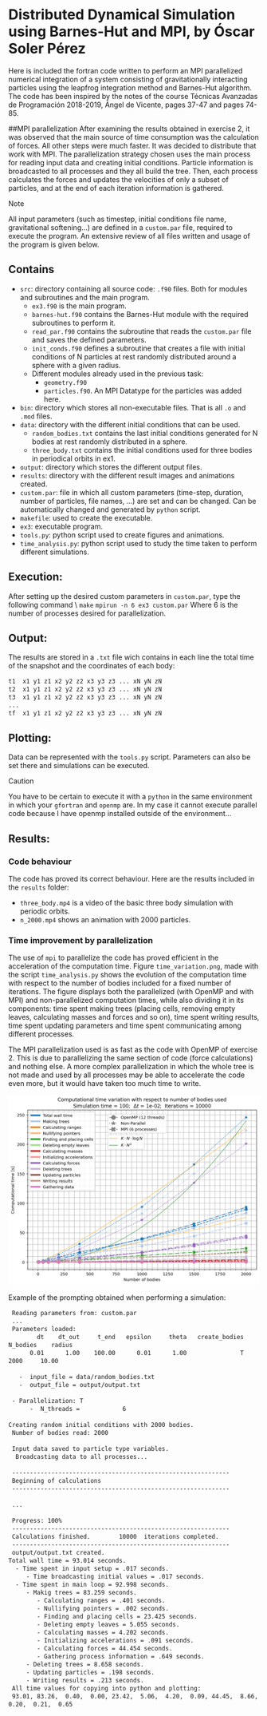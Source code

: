 # Distributed Dynamical Simulation using Barnes-Hut and MPI, by Óscar Soler Pérez
Here is included the fortran code written to perform an MPI parallelized numerical integration of a system consisting of gravitationally interacting particles using the leapfrog integration method and Barnes-Hut algorithm.
The code has been inspired by the notes of the course Técnicas Avanzadas de Programación 2018-2019, Ángel de Vicente, pages 37-47 and pages 74-85.

##MPI parallelization
After examining the results obtained in exercise 2, it was observed that the main source of time consumption was the calculation of forces. All other steps were much faster. It was decided to distribute that work with MPI.
The parallelization strategy chosen uses the main process for reading input data and creating initial conditions. Particle information is broadcasted to all processes and they all build the tree. Then, each process calculates the forces and updates the velocities of only a subset of particles, and at the end of each iteration information is gathered.

> [!NOTE]
> All input parameters (such as timestep, initial conditions file name, gravitational softening...) are defined in a `custom.par` file, required to execute the program. An extensive review of all files written and usage of the program is given below.

## Contains
- `src`: directory containing all source code: `.f90` files. Both for modules and subroutines and the main program.
  - `ex3.f90` is the main program.
  - `barnes-hut.f90` contains the Barnes-Hut module with the required subroutines to perform it.
  - `read_par.f90` contains the subroutine that reads the `custom.par` file and saves the defined parameters.
  - `init_conds.f90` defines a subroutine that creates a file with initial conditions of N particles at rest randomly distributed around a sphere with a given radius.
  - Different modules already used in the previous task:
    - `geometry.f90`
    - `particles.f90`. An MPI Datatype for the particles was added here.
- `bin`: directory which stores all non-executable files. That is all `.o` and `.mod` files.
- `data`: directory with the different initial conditions that can be used.
  - `random_bodies.txt` contains the last initial conditions generated for N bodies at rest randomly distributed in a sphere.
  - `three_body.txt` contains the initial conditions used for three bodies in periodical orbits in ex1.
- `output`: directory which stores the different output files.
- `results`: directory with the different result images and animations created.
- `custom.par`: file in which all custom parameters (time-step, duration, number of particles, file names, ...) are set and can be changed. Can be automatically changed and generated by `python` script.
- `makefile`: used to create the executable.
- `ex3`: executable program.
- `tools.py`: python script used to create figures and animations.
- `time_analysis.py`: python script used to study the time taken to perform different simulations.


## Execution:  
After setting up the desired custom parameters in `custom.par`, type the following command \\
    `make`
    `mpirun -n 6 ex3 custom.par`
Where 6 is the number of processes desired for parallelization.


## Output:
The results are stored in a `.txt` file wich contains in each line the total time of the snapshot and the coordinates of each body:
```
t1  x1 y1 z1 x2 y2 z2 x3 y3 z3 ... xN yN zN
t2  x1 y1 z1 x2 y2 z2 x3 y3 z3 ... xN yN zN
t3  x1 y1 z1 x2 y2 z2 x3 y3 z3 ... xN yN zN
...
tf  x1 y1 z1 x2 y2 z2 x3 y3 z3 ... xN yN zN
```


## Plotting:
Data can be represented with the `tools.py` script. Parameters can also be set there and simulations can be executed.
> [!CAUTION]
> You have to be certain to execute it with a `python` in the same environment in which your `gfortran` and `openmp` are. In my case it cannot execute parallel code because I have openmp installed outside of the environment...


## Results:
### Code behaviour
The code has proved its correct behaviour. Here are the results included in the `results` folder:
- `three_body.mp4` is a video of the basic three body simulation with periodic orbits.
- `n_2000.mp4` shows an animation with 2000 particles.

### Time improvement by parallelization
The use of `mpi` to parallelize the code has proved efficient in the acceleration of the computation time.
Figure `time_variation.png`, made with the script `time_analysis.py` shows the evolution of the computation time with respect to the number of bodies included for a fixed number of iterations.
The figure displays both the parallelized (with OpenMP and with MPI) and non-parallelized computation times, while also dividing it in its components: time spent making trees (placing cells, removing empty leaves, calculating masses and forces and so on), time spent writing results, time spent updating parameters and time spent communicating among different processes.

The MPI parallelization used is as fast as the code with OpenMP of exercise 2. This is due to parallelizing the same section of code (force calculations) and nothing else. A more complex parallelization in which the whole tree is not made and used by all processes may be able to accelerate the code even more, but it would have taken too much time to write.

![Computational time variation analysis](results/time_variation.png)


Example of the prompting obtained when performing a simulation:
```
 Reading parameters from: custom.par
 ...
 Parameters loaded:
        dt    dt_out     t_end   epsilon     theta   create_bodies  N_bodies    radius
      0.01      1.00    100.00      0.01      1.00               T      2000     10.00
 
   -  input_file = data/random_bodies.txt
   -  output_file = output/output.txt
 
 - Parallelization: T
      -  N_threads =            6
 
Creating random initial conditions with 2000 bodies.
 Number of bodies read: 2000
 
 Input data saved to particle type variables.
  Broadcasting data to all processes...
 
 -------------------------------------------------------------
 Beginning of calculations
 -------------------------------------------------------------
 
 ...
 
 Progress: 100%
 -------------------------------------------------------------
 Calculations finished.        10000  iterations completed.
 -------------------------------------------------------------
 output/output.txt created.
Total wall time = 93.014 seconds.
  - Time spent in input setup = .017 seconds.
     - Time broadcasting initial values = .017 seconds.
  - Time spent in main loop = 92.998 seconds.
     - Makig trees = 83.259 seconds.
        - Calculating ranges = .401 seconds.
        - Nullifying pointers = .002 seconds.
        - Finding and placing cells = 23.425 seconds.
        - Deleting empty leaves = 5.055 seconds.
        - Calculating masses = 4.202 seconds.
        - Initializing accelerations = .091 seconds.
        - Calculating forces = 44.454 seconds.
        - Gathering process information = .649 seconds.
     - Deleting trees = 8.658 seconds.
     - Updating particles = .198 seconds.
     - Writing results = .213 seconds.
 All time values for copying into python and plotting:
 93.01, 83.26,  0.40,  0.00, 23.42,  5.06,  4.20,  0.09, 44.45,  8.66,  0.20,  0.21,  0.65
```
